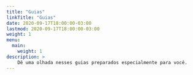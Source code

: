 ```yaml
---
title: "Guias"
linkTitle: "Guias"
date: 2020-09-17T18:00:00-03:00
lastmod: 2020-09-17T18:00:00-03:00
weight: 1
menu:
  main:
    weight: 1
description: >
    Dê uma olhada nesses guias preparados especialmente para você.
---
```


